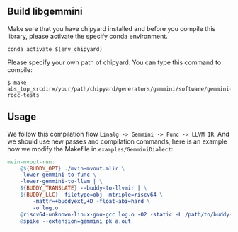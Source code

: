 ## Build libgemmini

Make sure that you have chipyard installed and before you compile this library, please activate the specify conda environment.

```shell
conda activate $(env_chipyard)
```

Please specify your own path of chipyard. You can type this command to compile:

```shell
$ make abs_top_srcdir=/your/path/chipyard/generators/gemmini/software/gemmini-rocc-tests
```

## Usage

We follow this compilation flow `Linalg -> Gemmini -> Func -> LLVM IR`. And we should use new passes and compilation commands, here is an example how we modify the Makefile in `examples/GemminiDialect`:

```makefile
mvin-mvout-run:
	@${BUDDY_OPT} ./mvin-mvout.mlir \
	-lower-gemmini-to-func \
	-lower-gemmini-to-llvm | \
	${BUDDY_TRANSLATE} --buddy-to-llvmir | \
	${BUDDY_LLC} -filetype=obj -mtriple=riscv64 \
		-mattr=+buddyext,+D -float-abi=hard \
		-o log.o
	@riscv64-unknown-linux-gnu-gcc log.o -O2 -static -L /path/to/buddy-mlir/libgemmini -l gemmini -O2 -o a.out
	@spike --extension=gemmini pk a.out
```

